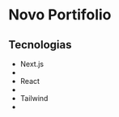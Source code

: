 # Novo Portifolio
 
## Tecnologias
<ul>
    <li> Next.js <li/> <li> React <li/> <li> Tailwind <li/>
<ul/>